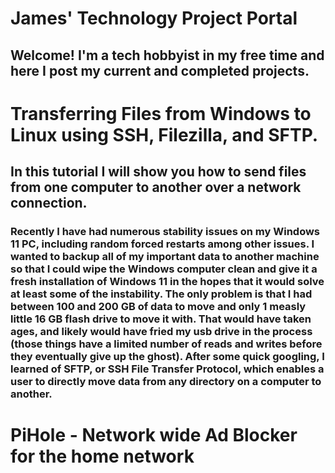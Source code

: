 # James' Technology Project Portal
## Welcome! I'm a tech hobbyist in my free time and here I post my current and completed projects.

# Transferring Files from Windows to Linux using SSH, Filezilla, and SFTP.
## In this tutorial I will show you how to send files from one computer to another over a network connection.
### Recently I have had numerous stability issues on my Windows 11 PC, including random forced restarts among other issues. I wanted to backup all of my important data to another machine so that I could wipe the Windows computer clean and give it a fresh installation of Windows 11 in the hopes that it would solve at least some of the instability. The only problem is that I had between 100 and 200 GB of data to move and only 1 measly little 16 GB flash drive to move it with. That would have taken ages, and likely would have fried my usb drive in the process (those things have a limited number of reads and writes before they eventually give up the ghost). After some quick googling, I learned of SFTP, or SSH File Transfer Protocol, which enables a user to directly move data from any directory on a computer to another.
# PiHole - Network wide Ad Blocker for the home network

